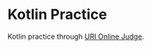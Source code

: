 # Kotlin Practice
Kotlin practice through [URI Online Judge](https://www.beecrowd.com.br/judge/en).
